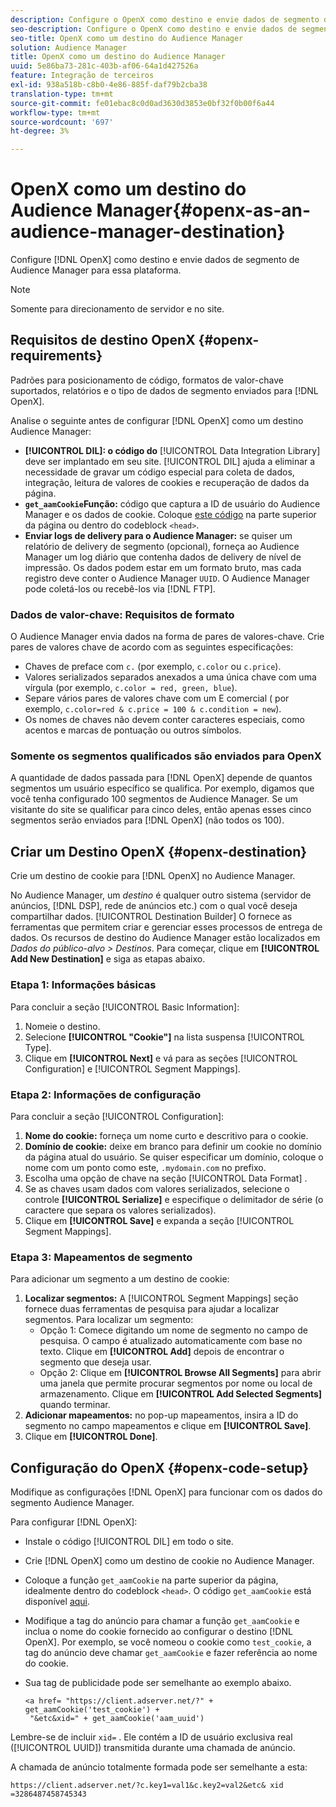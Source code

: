 ```yaml
---
description: Configure o OpenX como destino e envie dados de segmento de Audience Manager para essa plataforma.
seo-description: Configure o OpenX como destino e envie dados de segmento de Audience Manager para essa plataforma.
seo-title: OpenX como um destino do Audience Manager
solution: Audience Manager
title: OpenX como um destino do Audience Manager
uuid: 5e86ba73-281c-403b-af06-64a1d427526a
feature: Integração de terceiros
exl-id: 938a518b-c8b0-4e86-885f-daf79b2cba38
translation-type: tm+mt
source-git-commit: fe01ebac8c0d0ad3630d3853e0bf32f0b00f6a44
workflow-type: tm+mt
source-wordcount: '697'
ht-degree: 3%

---
```


# OpenX como um destino do Audience Manager{#openx-as-an-audience-manager-destination}

Configure [!DNL OpenX] como destino e envie dados de segmento de Audience Manager para essa plataforma.

>[!NOTE]
>
>Somente para direcionamento de servidor e no site.

## Requisitos de destino OpenX {#openx-requirements}

Padrões para posicionamento de código, formatos de valor-chave suportados, relatórios e o tipo de dados de segmento enviados para [!DNL OpenX].

<!-- aam-openx-requirements.xml -->

Analise o seguinte antes de configurar [!DNL OpenX] como um destino Audience Manager:

* **[!UICONTROL DIL]: o código do** [!UICONTROL Data Integration Library]  deve ser implantado em seu site. [!UICONTROL DIL] ajuda a eliminar a necessidade de gravar um código especial para coleta de dados, integração, leitura de valores de cookies e recuperação de dados da página.
* **`get_aamCookie`Função:** código que captura a ID de usuário do Audience Manager e os dados de cookie. Coloque [este código](../../features/destinations/get-aam-cookie-code.md) na parte superior da página ou dentro do codeblock `<head>`.
* **Enviar logs de delivery para o Audience Manager:** se quiser um relatório de delivery de segmento (opcional), forneça ao Audience Manager um log diário que contenha dados de delivery de nível de impressão. Os dados podem estar em um formato bruto, mas cada registro deve conter o Audience Manager `UUID`. O Audience Manager pode coletá-los ou recebê-los via [!DNL FTP].

### Dados de valor-chave: Requisitos de formato

O Audience Manager envia dados na forma de pares de valores-chave. Crie pares de valores chave de acordo com as seguintes especificações:

* Chaves de preface com `c.` (por exemplo, `c.color` ou `c.price`).
* Valores serializados separados anexados a uma única chave com uma vírgula (por exemplo, `c.color = red, green, blue`).
* Separe vários pares de valores chave com um E comercial ( por exemplo, `c.color=red & c.price = 100 & c.condition = new`).
* Os nomes de chaves não devem conter caracteres especiais, como acentos e marcas de pontuação ou outros símbolos.

### Somente os segmentos qualificados são enviados para OpenX

A quantidade de dados passada para [!DNL OpenX] depende de quantos segmentos um usuário específico se qualifica. Por exemplo, digamos que você tenha configurado 100 segmentos de Audience Manager. Se um visitante do site se qualificar para cinco deles, então apenas esses cinco segmentos serão enviados para [!DNL OpenX] (não todos os 100).

## Criar um Destino OpenX {#openx-destination}

Crie um destino de cookie para [!DNL OpenX] no Audience Manager.

<!-- aam-openx-destination.xml -->

No Audience Manager, um *destino* é qualquer outro sistema (servidor de anúncios, [!DNL DSP], rede de anúncios etc.) com o qual você deseja compartilhar dados. [!UICONTROL Destination Builder] O fornece as ferramentas que permitem criar e gerenciar esses processos de entrega de dados. Os recursos de destino do Audience Manager estão localizados em *Dados do público-alvo > Destinos*. Para começar, clique em **[!UICONTROL Add New Destination]** e siga as etapas abaixo.

### Etapa 1: Informações básicas

Para concluir a seção [!UICONTROL Basic Information]:

1. Nomeie o destino.
1. Selecione **[!UICONTROL "Cookie"]** na lista suspensa [!UICONTROL Type].
1. Clique em **[!UICONTROL Next]** e vá para as seções [!UICONTROL Configuration] e [!UICONTROL Segment Mappings].

### Etapa 2: Informações de configuração

Para concluir a seção [!UICONTROL Configuration]:

1. **Nome do cookie:** forneça um nome curto e descritivo para o cookie.
1. **Domínio de cookie:** deixe em branco para definir um cookie no domínio da página atual do usuário. Se quiser especificar um domínio, coloque o nome com um ponto como este, `.mydomain.com` no prefixo.
1. Escolha uma opção de chave na seção [!UICONTROL Data Format] .
1. Se as chaves usam dados com valores serializados, selecione o controle **[!UICONTROL Serialize]** e especifique o delimitador de série (o caractere que separa os valores serializados).
1. Clique em **[!UICONTROL Save]** e expanda a seção [!UICONTROL Segment Mappings].

### Etapa 3: Mapeamentos de segmento

Para adicionar um segmento a um destino de cookie:

1. **Localizar segmentos:** A  [!UICONTROL Segment Mappings] seção fornece duas ferramentas de pesquisa para ajudar a localizar segmentos. Para localizar um segmento:
   * Opção 1: Comece digitando um nome de segmento no campo de pesquisa. O campo é atualizado automaticamente com base no texto. Clique em **[!UICONTROL Add]** depois de encontrar o segmento que deseja usar.
   * Opção 2: Clique em **[!UICONTROL Browse All Segments]** para abrir uma janela que permite procurar segmentos por nome ou local de armazenamento. Clique em **[!UICONTROL Add Selected Segments]** quando terminar.
1. **Adicionar mapeamentos:** no pop-up mapeamentos, insira a ID do segmento no campo mapeamentos e clique em  **[!UICONTROL Save]**.
1. Clique em **[!UICONTROL Done]**.

## Configuração do OpenX {#openx-code-setup}

Modifique as configurações [!DNL OpenX] para funcionar com os dados do segmento Audience Manager.

<!-- aam-openx-code.xml -->

Para configurar [!DNL OpenX]:

* Instale o código [!UICONTROL DIL] em todo o site.
* Crie [!DNL OpenX] como um destino de cookie no Audience Manager.
* Coloque a função `get_aamCookie` na parte superior da página, idealmente dentro do codeblock `<head>`. O código `get_aamCookie` está disponível [aqui](../../features/destinations/get-aam-cookie-code.md).
* Modifique a tag do anúncio para chamar a função `get_aamCookie` e inclua o nome do cookie fornecido ao configurar o destino [!DNL OpenX]. Por exemplo, se você nomeou o cookie como `test_cookie`, a tag do anúncio deve chamar `get_aamCookie` e fazer referência ao nome do cookie.
* Sua tag de publicidade pode ser semelhante ao exemplo abaixo.

   ```
   <a href= "https://client.adserver.net/?" + get_aamCookie('test_cookie') +
    "&etc&xid=" + get_aamCookie('aam_uuid')
   ```

Lembre-se de incluir `xid=` . Ele contém a ID de usuário exclusiva real ([!UICONTROL UUID]) transmitida durante uma chamada de anúncio.

A chamada de anúncio totalmente formada pode ser semelhante a esta:

```
https://client.adserver.net/?c.key1=val1&c.key2=val2&etc& xid =3286487458745343
```
